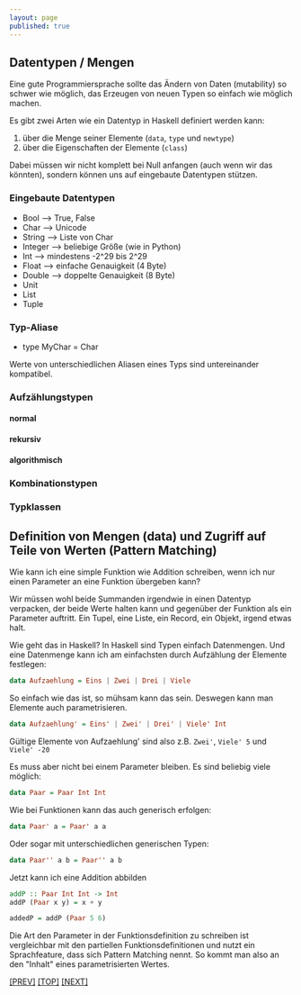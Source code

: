 ```yaml
---
layout: page
published: true
---
```

## Datentypen / Mengen

Eine gute Programmiersprache sollte das Ändern von Daten (mutability) so schwer wie möglich, das Erzeugen von neuen Typen so einfach wie möglich machen.

Es gibt zwei Arten wie ein Datentyp in Haskell definiert werden kann:

1. über die Menge seiner Elemente (`data`, `type` und `newtype`)
2. über die Eigenschaften der Elemente (`class`)

Dabei müssen wir nicht komplett bei Null anfangen (auch wenn wir das könnten), sondern können uns auf eingebaute Datentypen stützen.

### Eingebaute Datentypen

- Bool --> True, False
- Char  --> Unicode
- String  --> Liste von Char
- Integer  --> beliebige Größe (wie in Python)
- Int  --> mindestens -2^29 bis 2^29
- Float  --> einfache Genauigkeit (4 Byte)
- Double  --> doppelte Genauigkeit (8 Byte)
- Unit
- List
- Tuple

### Typ-Aliase

- type MyChar = Char

Werte von unterschiedlichen Aliasen eines Typs sind untereinander kompatibel.

### Aufzählungstypen

#### normal



#### rekursiv

#### algorithmisch

### Kombinationstypen

### Typklassen




Definition von Mengen (data) und Zugriff auf Teile von Werten (Pattern Matching)
-----------------------------------------------------------------------------------

Wie kann ich eine simple Funktion wie Addition schreiben, wenn ich nur einen Parameter an eine Funktion übergeben kann? 

Wir müssen wohl beide Summanden irgendwie in einen Datentyp verpacken, der beide Werte halten kann und gegenüber der Funktion als ein Parameter auftritt. Ein Tupel, eine Liste, ein Record, ein Objekt, irgend etwas halt.

Wie geht das in Haskell? In Haskell sind Typen einfach Datenmengen. Und eine Datenmenge kann ich am einfachsten durch Aufzählung der Elemente festlegen:

```haskell
data Aufzaehlung = Eins | Zwei | Drei | Viele
```

So einfach wie das ist, so mühsam kann das sein. Deswegen kann man Elemente auch parametrisieren.

```haskell
data Aufzaehlung' = Eins' | Zwei' | Drei' | Viele' Int
```

Gültige Elemente von Aufzaehlung' sind also z.B. `Zwei'`, `Viele' 5` und `Viele' -20`

Es muss aber nicht bei einem Parameter bleiben. Es sind beliebig viele möglich:

```haskell
data Paar = Paar Int Int
```

Wie bei Funktionen kann das auch generisch erfolgen:

```haskell
data Paar' a = Paar' a a
```

Oder sogar mit unterschiedlichen generischen Typen:

```haskell
data Paar'' a b = Paar'' a b
```

Jetzt kann ich eine Addition abbilden

```haskell
addP :: Paar Int Int -> Int
addP (Paar x y) = x + y

addedP = addP (Paar 5 6)
```

Die Art den Parameter in der Funktionsdefinition zu schreiben ist vergleichbar mit den partiellen Funktionsdefinitionen und nutzt ein Sprachfeature, dass sich Pattern Matching nennt. So kommt man also an den "Inhalt" eines parametrisierten Wertes.

[[PREV]](/haskell/Funktionen) [[TOP]](/haskell/Preface) [[NEXT]](/haskell/Funktionen-als-Werte)

